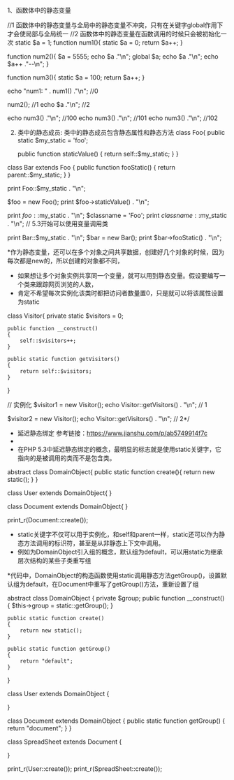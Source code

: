 
1、函数体中的静态变量

//1 函数体中的静态变量与全局中的静态变量不冲突，只有在关键字global作用下才会使局部与全局统一
//2 函数体中的静态变量在函数调用的时候只会被初始化一次
static $a = 1;
function num1(){
    static $a = 0;
    return $a++;
}

function num2(){
    $a = 5555;
    echo $a ."\n";
    global $a;
    echo $a ."\n";
    echo $a++  ."--\n";
}

function num3(){
    static $a = 100;
    return $a++;
}

echo "num1: " . num1() ."\n"; //0

num2(); //1
echo $a ."\n";  //2


echo num3() ."\n"; //100
echo num3() ."\n"; //101
echo num3() ."\n"; //102




2.  类中的静态成员: 类中的静态成员包含静态属性和静态方法
class Foo{
    public static $my_static = 'foo';

    public function staticValue() {
        return self::$my_static;
    }
}

class Bar extends Foo
{
    public function fooStatic() {
        return parent::$my_static;
    }
}


print Foo::$my_static . "\n";

$foo = new Foo();
print $foo->staticValue() . "\n";

print $foo::$my_static . "\n";
$classname = 'Foo';
print $classname::$my_static . "\n"; // 5.3开始可以使用变量调用类

print Bar::$my_static . "\n";
$bar = new Bar();
print $bar->fooStatic() . "\n";



 *作为静态变量，还可以在多个对象之间共享数据，创建好几个对象的时候，因为每次都是new的，所以创建的对象都不同，
 * 如果想让多个对象实例共享同一个变量，就可以用到静态变量。假设要编写一个类来跟踪网页浏览的人数，
 * 肯定不希望每次实例化该类时都把访问者数量置0，只是就可以将该属性设置为static

class Visitor{
    private static $visitors = 0;

    public function __construct()
    {
        self::$visitors++;
    }

    public static function getVisitors()
    {
        return self::$visitors;
    }
}

// 实例化
$visitor1 = new Visitor();
echo Visitor::getVisitors() . "\n";        // 1

$visitor2 = new Visitor();
echo Visitor::getVisitors() . "\n";        // 2*/



 * 延迟静态绑定  参考链接：https://www.jianshu.com/p/ab5749914f7c
 *
 * 在PHP 5.3中延迟静态绑定的概念，最明显的标志就是使用static关键字，它指向的是被调用的类而不是包含类。

abstract class DomainObject{
    public static function create(){
        return new static();
    }
}

class User extends DomainObject{
}

class Document extends DomainObject{
}

print_r(Document::create());




 * static关键字不仅可以用于实例化，和self和parent一样，static还可以作为静态方法调用的标识符，甚至是从非静态上下文中调用。
 * 例如为DomainObject引入组的概念，默认组为default，可以用static为继承层次结构的某些子类重写组

 *代码中，DomainObject的构造函数使用static调用静态方法getGroup()，设置默认组为default，在Document中重写了getGroup()方法，重新设置了组

abstract class DomainObject
{
    private $group;
    public function __construct()
    {
        $this->group = static::getGroup();
    }

    public static function create()
    {
        return new static();
    }

    public static function getGroup()
    {
        return "default";
    }
}

class User extends DomainObject
{

}

class Document extends DomainObject
{
    public static function getGroup()
    {
        return "document";
    }
}

class SpreadSheet extends Document
{

}

print_r(User::create());
print_r(SpreadSheet::create());
